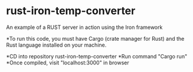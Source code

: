 # rust-iron-temp-converter
An example of a RUST server in action using the Iron framework

*To run this code, you must have Cargo (crate manager for Rust) and the Rust language installed on your machine.

*CD into repository rust-iron-temp-converter
*Run command "Cargo run"
*Once compiled, visit "localhost:3000" in browser